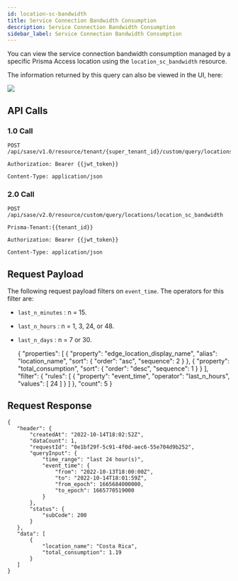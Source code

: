 ```yaml
---
id: location-sc-bandwidth
title: Service Connection Bandwidth Consumption
description: Service Connection Bandwidth Consumption
sidebar_label: Service Connection Bandwidth Consumption
---
```


You can view the service connection bandwidth consumption managed by a specific Prisma Access location
using the `location_sc_bandwidth` resource.

The information returned by this query can also be viewed in the UI, here:

![](/access/img/location-sc-bw.png)

## API Calls

### 1.0 Call

    POST /api/sase/v1.0/resource/tenant/{super_tenant_id}/custom/query/locations/location_sc_bandwidth

    Authorization: Bearer {{jwt_token}}

    Content-Type: application/json

### 2.0 Call

    POST /api/sase/v2.0/resource/custom/query/locations/location_sc_bandwidth

    Prisma-Tenant:{{tenant_id}}

    Authorization: Bearer {{jwt_token}}

    Content-Type: application/json

## Request Payload

The following request payload filters on `event_time`. The operators for this filter are:

- `last_n_minutes` : n = 15.
- `last_n_hours` : n = 1, 3, 24, or 48.
- `last_n_days` : n = 7 or 30.

  {
  "properties": [
  {
  "property": "edge_location_display_name",
  "alias": "location_name",
  "sort": {
  "order": "asc",
  "sequence": 2
  }
  },
  {
  "property": "total_consumption",
  "sort": {
  "order": "desc",
  "sequence": 1
  }
  }
  ],
  "filter": {
  "rules": [
  {
  "property": "event_time",
  "operator": "last_n_hours",
  "values": [
  24
  ]
  }
  ]
  },
  "count": 5
  }

## Request Response

    {
       "header": {
           "createdAt": "2022-10-14T18:02:52Z",
           "dataCount": 1,
           "requestId": "0e1bf29f-5c91-4f0d-aec6-55e704d9b252",
           "queryInput": {
               "time_range": "last 24 hour(s)",
               "event_time": {
                   "from": "2022-10-13T18:00:00Z",
                   "to": "2022-10-14T18:01:59Z",
                   "from_epoch": 1665684000000,
                   "to_epoch": 1665770519000
               }
           },
           "status": {
               "subCode": 200
           }
       },
       "data": [
           {
               "location_name": "Costa Rica",
               "total_consumption": 1.19
           }
       ]
    }
